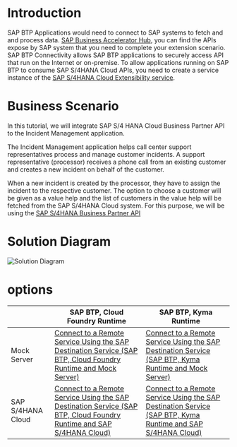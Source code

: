 # Introduction
SAP BTP Applications would need to connect to SAP systems to fetch and and process data. [SAP Business Accelerator Hub](https://api.sap.com/), you can find the APIs expose by SAP system that you need to complete your extension scenario. SAP BTP Connectivity allows SAP BTP applications to securely access API  that run on the Internet or on-premise. To allow applications running on SAP BTP to consume SAP S/4HANA Cloud APIs, you need to create a service instance of the [SAP S/4HANA Cloud Extensibility service](https://help.sap.com/docs/btp/sap-business-technology-platform/create-service-instance-to-consume-sap-s-4hana-cloud-apis?locale=en-USstate%3DPRODUCTION).
# Business Scenario

In this tutorial, we will integrate SAP S/4 HANA Cloud Business Partner API to the Incident Management application.

The Incident Management application helps call center support representatives process and manage customer incidents. A support representative (processor) receives a phone call from an existing customer and creates a new incident on behalf of the customer.

When a new incident is created by the processor, they have to assign the incident to the respective customer. The option to choose a customer will be given as a value help and the list of customers in the value help will be fetched from the SAP S/4HANA Cloud system. 
For this purpose, we will be using the [SAP S/4HANA Business Partner API](https://api.sap.com/api/API_BUSINESS_PARTNER/overview) 

# Solution Diagram

  ![Solution Diagram](./images/Solution-Diagram-RS.png)

# options

|                      | SAP BTP, Cloud Foundry Runtime                  | SAP BTP, Kyma Runtime                           |
|----------------------|-------------------------------------------------|-------------------------------------------------|
| Mock Server       |  [Connect to a Remote Service Using the SAP Destination Service (SAP BTP, Cloud Foundry Runtime and Mock Server)](remote-service-mock-cf.md)              | [Connect to a Remote Service Using the SAP Destination Service (SAP BTP, Kyma Runtime and Mock Server)](remote-service-mock-kyma.md)             |
| SAP S/4HANA Cloud      |  [Connect to a Remote Service Using the SAP Destination Service (SAP BTP, Cloud Foundry Runtime and SAP S/4HANA Cloud)](remote-service-s4h-cf.md)             | [Connect to a Remote Service Using the SAP Destination Service (SAP BTP, Kyma Runtime and SAP S/4HANA Cloud)](remote-service-s4h-kyma.md)             |


